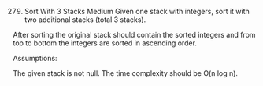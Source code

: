 279. Sort With 3 Stacks
Medium
Given one stack with integers, sort it with two additional stacks (total 3 stacks).

After sorting the original stack should contain the sorted integers and from top to bottom the integers are sorted in ascending order.

Assumptions:

The given stack is not null.
The time complexity should be O(n log n).
